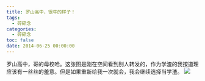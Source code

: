 ```yaml
---
title: 罗山高中，很牛的样子！
tags:
  - 碎碎念
categories:
  - 碎碎念
toc: false
date: 2014-06-25 00:00:00
---
```


罗山高中，哥的母校哈。这张图是刚在空间看到别人转发的，作为学渣的我按道理应该有一丝丝的羞意。但是如果重新给我一次就会，我会继续选择当学渣。
![](http://file.mspring.org/attach-056a4db3f8fb1468039d734eee45118f)